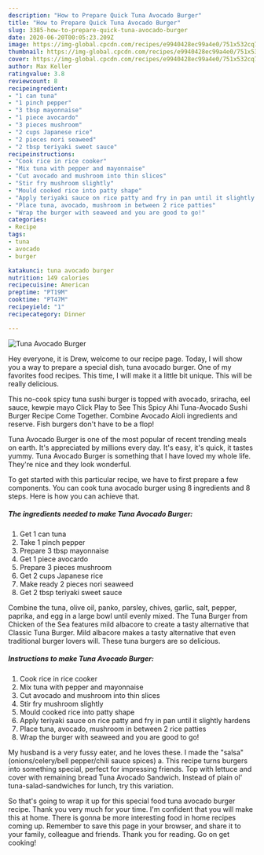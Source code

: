 ```yaml
---
description: "How to Prepare Quick Tuna Avocado Burger"
title: "How to Prepare Quick Tuna Avocado Burger"
slug: 3385-how-to-prepare-quick-tuna-avocado-burger
date: 2020-06-20T00:05:23.209Z
image: https://img-global.cpcdn.com/recipes/e9940428ec99a4e0/751x532cq70/tuna-avocado-burger-recipe-main-photo.jpg
thumbnail: https://img-global.cpcdn.com/recipes/e9940428ec99a4e0/751x532cq70/tuna-avocado-burger-recipe-main-photo.jpg
cover: https://img-global.cpcdn.com/recipes/e9940428ec99a4e0/751x532cq70/tuna-avocado-burger-recipe-main-photo.jpg
author: Max Keller
ratingvalue: 3.8
reviewcount: 8
recipeingredient:
- "1 can tuna"
- "1 pinch pepper"
- "3 tbsp mayonnaise"
- "1 piece avocardo"
- "3 pieces mushroom"
- "2 cups Japanese rice"
- "2 pieces nori seaweed"
- "2 tbsp teriyaki sweet sauce"
recipeinstructions:
- "Cook rice in rice cooker"
- "Mix tuna with pepper and mayonnaise"
- "Cut avocado and mushroom into thin slices"
- "Stir fry mushroom slightly"
- "Mould cooked rice into patty shape"
- "Apply teriyaki sauce on rice patty and fry in pan until it slightly hardens"
- "Place tuna, avocado, mushroom in between 2 rice patties"
- "Wrap the burger with seaweed and you are good to go!"
categories:
- Recipe
tags:
- tuna
- avocado
- burger

katakunci: tuna avocado burger 
nutrition: 149 calories
recipecuisine: American
preptime: "PT19M"
cooktime: "PT47M"
recipeyield: "1"
recipecategory: Dinner

---
```



![Tuna Avocado Burger](https://img-global.cpcdn.com/recipes/e9940428ec99a4e0/751x532cq70/tuna-avocado-burger-recipe-main-photo.jpg)

Hey everyone, it is Drew, welcome to our recipe page. Today, I will show you a way to prepare a special dish, tuna avocado burger. One of my favorites food recipes. This time, I will make it a little bit unique. This will be really delicious.

This no-cook spicy tuna sushi burger is topped with avocado, sriracha, eel sauce, kewpie mayo Click Play to See This Spicy Ahi Tuna-Avocado Sushi Burger Recipe Come Together. Combine Avocado Aioli ingredients and reserve. Fish burgers don&#39;t have to be a flop!

Tuna Avocado Burger is one of the most popular of recent trending meals on earth. It's appreciated by millions every day. It's easy, it's quick, it tastes yummy. Tuna Avocado Burger is something that I have loved my whole life. They're nice and they look wonderful.


To get started with this particular recipe, we have to first prepare a few components. You can cook tuna avocado burger using 8 ingredients and 8 steps. Here is how you can achieve that.

<!--inarticleads1-->

##### The ingredients needed to make Tuna Avocado Burger:

1. Get 1 can tuna
1. Take 1 pinch pepper
1. Prepare 3 tbsp mayonnaise
1. Get 1 piece avocardo
1. Prepare 3 pieces mushroom
1. Get 2 cups Japanese rice
1. Make ready 2 pieces nori seaweed
1. Get 2 tbsp teriyaki sweet sauce


Combine the tuna, olive oil, panko, parsley, chives, garlic, salt, pepper, paprika, and egg in a large bowl until evenly mixed. The Tuna Burger from Chicken of the Sea features mild albacore to create a tasty alternative that Classic Tuna Burger. Mild albacore makes a tasty alternative that even traditional burger lovers will. These tuna burgers are so delicious. 

<!--inarticleads2-->

##### Instructions to make Tuna Avocado Burger:

1. Cook rice in rice cooker
1. Mix tuna with pepper and mayonnaise
1. Cut avocado and mushroom into thin slices
1. Stir fry mushroom slightly
1. Mould cooked rice into patty shape
1. Apply teriyaki sauce on rice patty and fry in pan until it slightly hardens
1. Place tuna, avocado, mushroom in between 2 rice patties
1. Wrap the burger with seaweed and you are good to go!


My husband is a very fussy eater, and he loves these. I made the &#34;salsa&#34; (onions/celery/bell pepper/chili sauce spices) a. This recipe turns burgers into something special, perfect for impressing friends. Top with lettuce and cover with remaining bread Tuna Avocado Sandwich. Instead of plain ol&#39; tuna-salad-sandwiches for lunch, try this variation. 

So that's going to wrap it up for this special food tuna avocado burger recipe. Thank you very much for your time. I'm confident that you will make this at home. There is gonna be more interesting food in home recipes coming up. Remember to save this page in your browser, and share it to your family, colleague and friends. Thank you for reading. Go on get cooking!
